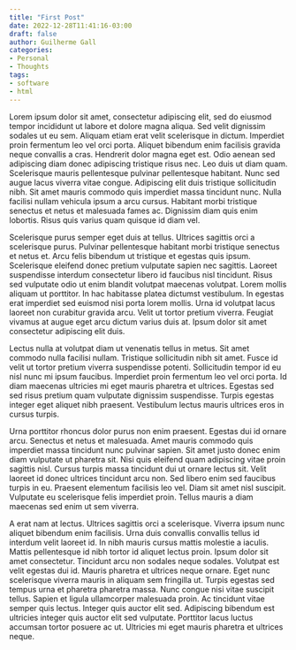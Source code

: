 ```yaml
---
title: "First Post"
date: 2022-12-28T11:41:16-03:00
draft: false
author: Guilherme Gall
categories:
- Personal
- Thoughts
tags:
- software
- html
---
```

Lorem ipsum dolor sit amet, consectetur adipiscing elit, sed do eiusmod tempor incididunt ut labore et dolore magna aliqua. Sed velit dignissim sodales ut eu sem. Aliquam etiam erat velit scelerisque in dictum. Imperdiet proin fermentum leo vel orci porta. Aliquet bibendum enim facilisis gravida neque convallis a cras. Hendrerit dolor magna eget est. Odio aenean sed adipiscing diam donec adipiscing tristique risus nec. Leo duis ut diam quam. Scelerisque mauris pellentesque pulvinar pellentesque habitant. Nunc sed augue lacus viverra vitae congue. Adipiscing elit duis tristique sollicitudin nibh. Sit amet mauris commodo quis imperdiet massa tincidunt nunc. Nulla facilisi nullam vehicula ipsum a arcu cursus. Habitant morbi tristique senectus et netus et malesuada fames ac. Dignissim diam quis enim lobortis. Risus quis varius quam quisque id diam vel.

Scelerisque purus semper eget duis at tellus. Ultrices sagittis orci a scelerisque purus. Pulvinar pellentesque habitant morbi tristique senectus et netus et. Arcu felis bibendum ut tristique et egestas quis ipsum. Scelerisque eleifend donec pretium vulputate sapien nec sagittis. Laoreet suspendisse interdum consectetur libero id faucibus nisl tincidunt. Risus sed vulputate odio ut enim blandit volutpat maecenas volutpat. Lorem mollis aliquam ut porttitor. In hac habitasse platea dictumst vestibulum. In egestas erat imperdiet sed euismod nisi porta lorem mollis. Urna id volutpat lacus laoreet non curabitur gravida arcu. Velit ut tortor pretium viverra. Feugiat vivamus at augue eget arcu dictum varius duis at. Ipsum dolor sit amet consectetur adipiscing elit duis.

Lectus nulla at volutpat diam ut venenatis tellus in metus. Sit amet commodo nulla facilisi nullam. Tristique sollicitudin nibh sit amet. Fusce id velit ut tortor pretium viverra suspendisse potenti. Sollicitudin tempor id eu nisl nunc mi ipsum faucibus. Imperdiet proin fermentum leo vel orci porta. Id diam maecenas ultricies mi eget mauris pharetra et ultrices. Egestas sed sed risus pretium quam vulputate dignissim suspendisse. Turpis egestas integer eget aliquet nibh praesent. Vestibulum lectus mauris ultrices eros in cursus turpis.

Urna porttitor rhoncus dolor purus non enim praesent. Egestas dui id ornare arcu. Senectus et netus et malesuada. Amet mauris commodo quis imperdiet massa tincidunt nunc pulvinar sapien. Sit amet justo donec enim diam vulputate ut pharetra sit. Nisi quis eleifend quam adipiscing vitae proin sagittis nisl. Cursus turpis massa tincidunt dui ut ornare lectus sit. Velit laoreet id donec ultrices tincidunt arcu non. Sed libero enim sed faucibus turpis in eu. Praesent elementum facilisis leo vel. Diam sit amet nisl suscipit. Vulputate eu scelerisque felis imperdiet proin. Tellus mauris a diam maecenas sed enim ut sem viverra.

A erat nam at lectus. Ultrices sagittis orci a scelerisque. Viverra ipsum nunc aliquet bibendum enim facilisis. Urna duis convallis convallis tellus id interdum velit laoreet id. In nibh mauris cursus mattis molestie a iaculis. Mattis pellentesque id nibh tortor id aliquet lectus proin. Ipsum dolor sit amet consectetur. Tincidunt arcu non sodales neque sodales. Volutpat est velit egestas dui id. Mauris pharetra et ultrices neque ornare. Eget nunc scelerisque viverra mauris in aliquam sem fringilla ut. Turpis egestas sed tempus urna et pharetra pharetra massa. Nunc congue nisi vitae suscipit tellus. Sapien et ligula ullamcorper malesuada proin. Ac tincidunt vitae semper quis lectus. Integer quis auctor elit sed. Adipiscing bibendum est ultricies integer quis auctor elit sed vulputate. Porttitor lacus luctus accumsan tortor posuere ac ut. Ultricies mi eget mauris pharetra et ultrices neque.
